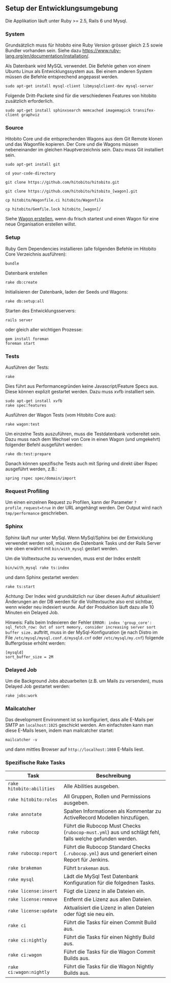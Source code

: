 ## Setup der Entwicklungsumgebung

Die Applikation läuft unter Ruby >= 2.5, Rails 6 und Mysql.


### System

Grundsätzlich muss für hitobito eine Ruby Version grösser gleich 2.5 sowie Bundler vorhanden sein.
Siehe dazu https://www.ruby-lang.org/en/documentation/installation/.

Als Datenbank wird MySQL verwendet. Die Befehle gehen von einem Ubuntu Linux als Entwicklungssystem aus.
Bei einem anderen System müssen die Befehle entsprechend angepasst werden.

    sudo apt-get install mysql-client libmysqlclient-dev mysql-server

Folgende Dritt-Packete sind für die verschiedenen Features von hitobito zusätzlich erforderlich.

    sudo apt-get install sphinxsearch memcached imagemagick transifex-client graphviz


### Source

Hitobito Core und die entsprechenden Wagons aus dem Git Remote klonen und das Wagonfile kopieren.
Der Core und die Wagons müssen nebeneinander im gleichen Hauptverzeichnis sein.
Dazu muss Git installiert sein.

    sudo apt-get install git

    cd your-code-directory

    git clone https://github.com/hitobito/hitobito.git

    git clone https://github.com/hitobito/hitobito_[wagon].git

    cp hitobito/Wagonfile.ci hitobito/Wagonfile

    cp hitobito/Gemfile.lock hitobito_[wagon]/

Siehe [Wagon erstellen](04_wagons.md#wagon-erstellen), wenn du frisch startest und einen Wagon für eine neue
Organisation erstellen willst.


### Setup

Ruby Gem Dependencies installieren (alle folgenden Befehle im Hitobito Core Verzeichnis ausführen):

    bundle

Datenbank erstellen

    rake db:create

Initialisieren der Datenbank, laden der Seeds und Wagons:

    rake db:setup:all

Starten des Entwicklungsservers:

    rails server

oder gleich aller wichtigen Prozesse:

    gem install foreman
    foreman start

### Tests

Ausführen der Tests:

    rake

Dies führt aus Performancegründen keine Javascript/Feature Specs aus. Diese können explizit
gestartet werden. Dazu muss xvfb installiert sein.

    sudo apt-get install xvfb
    rake spec:features

Ausführen der Wagon Tests (vom Hitobito Core aus):

    rake wagon:test

Um einzelne Tests auszuführen, muss die Testdatenbank vorbereitet sein. Dazu muss nach dem Wechsel
von Core in einen Wagon (und umgekehrt) folgender Befehl ausgeführt werden:

    rake db:test:prepare

Danach können spezifische Tests auch mit Spring und direkt über Rspec ausgeführt werden, z.B.:

    spring rspec spec/domain/import


### Request Profiling

Um einen einzelnen Request zu Profilen, kann der Parameter `?profile_request=true` in der URL
angehängt werden. Der Output wird nach `tmp/performance` geschrieben.


### Sphinx

Sphinx läuft nur unter MySql. Wenn MySql/Sphinx bei der Entwicklung verwendet werden soll, müssen
die Datenbank Tasks und der Rails Server wie oben erwähnt mit `bin/with_mysql` gestart werden.

Um die Volltextsuche zu verwenden, muss erst der Index erstellt

    bin/with_mysql rake ts:index

und dann Sphinx gestartet werden:

    rake ts:start

Achtung: Der Index wird grundsätzlich nur über diesen Aufruf aktualisiert! Änderungen an der DB
werden für die Volltextsuche also erst sichtbar, wenn wieder neu indexiert wurde. Auf der Produktion
läuft dazu alle 10 Minuten ein Delayed Job.

Hinweis: Falls beim Indexieren der Fehler ``ERROR: index 'group_core': sql_fetch_row: Out of sort memory, consider increasing server sort buffer size.`` auftritt, muss in der MySql-Konfiguration (je nach Distro im File ``/etc/mysql/mysql.conf.d/mysqld.cnf`` oder ``/etc/mysql/my.cnf``) folgende Buffergrösse erhöht werden:

    [mysqld]
    sort_buffer_size = 2M


### Delayed Job

Um die Background Jobs abzuarbeiten (z.B. um Mails zu versenden), muss Delayed Job gestartet werden:

    rake jobs:work


### Mailcatcher

Das development Environment ist so konfiguriert, dass alle E-Mails per SMTP an `localhost:1025`
geschickt werden. Am einfachsten kann man diese E-Mails lesen, indem man mailcatcher startet:

    mailcatcher -v

und dann mittles Browser auf `http://localhost:1080` E-Mails liest.


### Spezifische Rake Tasks

| Task | Beschreibung |
| --- | --- |
| `rake hitobito:abilities` | Alle Abilities ausgeben. |
| `rake hitobito:roles` | All Gruppen, Rollen und Permissions ausgeben. |
| `rake annotate` | Spalten Informationen als Kommentar zu ActiveRecord Modellen hinzufügen. |
| `rake rubocop` | Führt die Rubocop Must Checks (`rubocop-must.yml`) aus und schlägt fehl, falls welche gefunden werden. |
| `rake rubocop:report` | Führt die Rubocop Standard Checks (`.rubocop.yml`) aus und generiert einen Report für Jenkins. |
| `rake brakeman` | Führt `brakeman` aus. |
| `rake mysql` | Lädt die MySql Test Datenbank Konfiguration für die folgednen Tasks. |
| `rake license:insert` | Fügt die Lizenz in alle Dateien ein. |
| `rake license:remove` | Entfernt die Lizenz aus allen Dateien. |
| `rake license:update` | Aktualisiert die Lizenz in allen Dateien oder fügt sie neu ein. |
| `rake ci` | Führt die Tasks für einen Commit Build aus. |
| `rake ci:nightly` | Führt die Tasks für einen Nightly Build aus. |
| `rake ci:wagon` | Führt die Tasks für die Wagon Commit Builds aus. |
| `rake ci:wagon:nightly` | Führt die Tasks für die Wagon Nightly Builds aus. |
